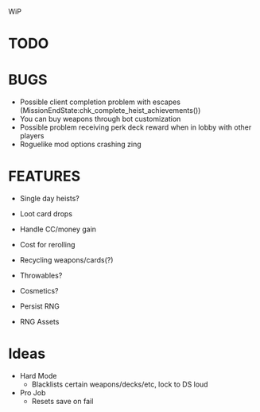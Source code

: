 WiP

# TODO

# BUGS

- Possible client completion problem with escapes (MissionEndState:chk_complete_heist_achievements())
- You can buy weapons through bot customization
- Possible problem receiving perk deck reward when in lobby with other players
- Roguelike mod options crashing zing

# FEATURES

- Single day heists?

- Loot card drops
- Handle CC/money gain
- Cost for rerolling
- Recycling weapons/cards(?)
- Throwables?
- Cosmetics?
- Persist RNG
- RNG Assets

# Ideas

- Hard Mode
  - Blacklists certain weapons/decks/etc, lock to DS loud
- Pro Job
  - Resets save on fail
